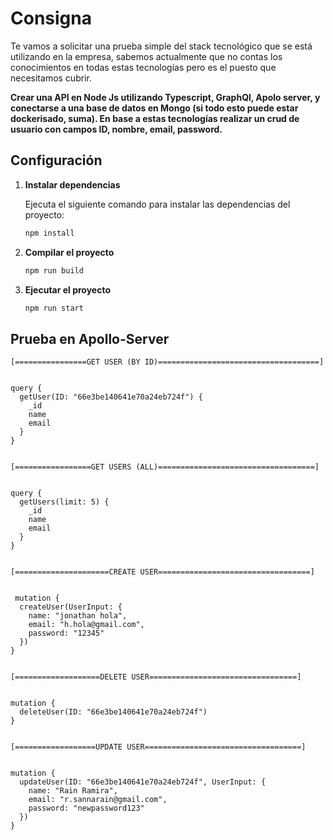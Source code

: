 # Consigna

Te vamos a solicitar una prueba simple del stack tecnológico que se está utilizando en la
empresa, sabemos actualmente que no contas los conocimientos en todas estas
tecnologías pero es el puesto que necesitamos cubrir.

**Crear una API en Node Js utilizando Typescript, GraphQl, Apolo server, y conectarse a una
base de datos en Mongo (si todo esto puede estar dockerisado, suma). En base a estas
tecnologías realizar un crud de usuario con campos ID, nombre, email, password.**


## Configuración

1. **Instalar dependencias**

   Ejecuta el siguiente comando para instalar las dependencias del proyecto:

   ```bash
   npm install

2. **Compilar el proyecto**
   ```bash
   npm run build

3. **Ejecutar el proyecto**
   ```bash
   npm run start

## Prueba en Apollo-Server
```
[================GET USER (BY ID)====================================]


query {
  getUser(ID: "66e3be140641e70a24eb724f") {
    _id
    name
    email
  }
}


[=================GET USERS (ALL)===================================]


query {
  getUsers(limit: 5) {
    _id
    name
    email
  }
}


[=====================CREATE USER==================================]


 mutation {
  createUser(UserInput: {
    name: "jonathan hola",
    email: "h.hola@gmail.com",
    password: "12345"
  })
}


[===================DELETE USER=================================]


mutation {
  deleteUser(ID: "66e3be140641e70a24eb724f")
}


[==================UPDATE USER===================================]


mutation {
  updateUser(ID: "66e3be140641e70a24eb724f", UserInput: {
    name: "Rain Ramira",
    email: "r.sannarain@gmail.com",
    password: "newpassword123"
  })
}
